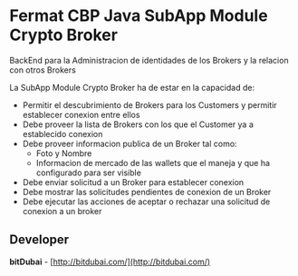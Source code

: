 # Fermat CBP Java SubApp Module Crypto Broker

BackEnd para la Administracion de identidades de los Brokers y la relacion con otros Brokers

La SubApp Module Crypto Broker ha de estar en la capacidad de:

* Permitir el descubrimiento de Brokers para los Customers y permitir establecer conexion entre ellos
* Debe proveer la lista de Brokers con los que el Customer ya a establecido conexion
* Debe proveer informacion publica de un Broker tal como:
    * Foto y Nombre
    * Informacion de mercado de las wallets que el maneja y que ha configurado para ser visible
* Debe enviar solicitud a un Broker para establecer conexion
* Debe mostrar las solicitudes pendientes de conexion de un Broker
* Debe ejecutar las acciones de aceptar o rechazar una solicitud de conexion a un broker

## Developer

**bitDubai** - [http://bitdubai.com/](http://bitdubai.com/)

